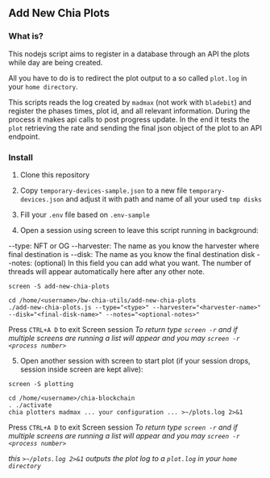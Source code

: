 ## Add New Chia Plots

### What is?

This nodejs script aims to register in a database through an API the plots while day are being created.

All you have to do is to redirect the plot output to a so called `plot.log` in your `home directory`.

This scripts reads the log created by `madmax` (not work with `bladebit`) and register the phases times, plot id, and all relevant information. During the process it makes api calls to post progress update. In the end it tests the `plot` retrieving the rate and sending the final json object of the plot to an API endpoint.

### Install

1. Clone this repository

2. Copy `temporary-devices-sample.json` to a new file `temporary-devices.json` and adjust it with path and name of all your used `tmp disks`

3. Fill your `.env` file based on `.env-sample`

4. Open a session using screen to leave this script running in background:

--type: NFT or OG
--harvester: The name as you know the harvester where final destination is
--disk: The name as you know the final destination disk
--notes: (optional) In this field you can add what you want. The number of threads will appear automatically here after any other note.

```
screen -S add-new-chia-plots

cd /home/<username>/bw-chia-utils/add-new-chia-plots
./add-new-chia-plots.js --type="<type>" --harvester="<harvester-name>" --disk="<final-disk-name>" --notes="<optional-notes>"
```

Press `CTRL+A D` to exit Screen session
_To return type `screen -r` and if multiple screens are running a list will appear and you may `screen -r <process number>`_

5. Open another session with screen to start plot (if your session drops, session inside screen are kept alive):

```
screen -S plotting

cd /home/<username>/chia-blockchain
. ./activate
chia plotters madmax ... your configuration ... >~/plots.log 2>&1
```

Press `CTRL+A D` to exit Screen session
_To return type `screen -r` and if multiple screens are running a list will appear and you may `screen -r <process number>`_

_this `>~/plots.log 2>&1` outputs the plot log to a `plot.log` in your `home directory`_
